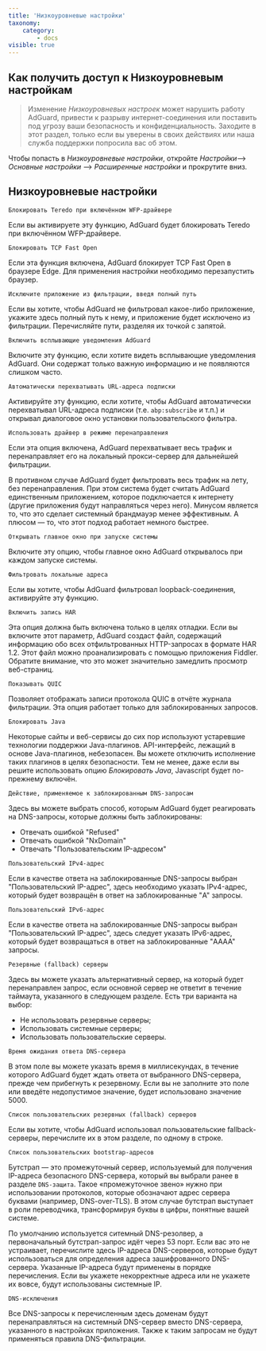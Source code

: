 ```yaml
---
title: 'Низкоуровневые настройки'
taxonomy:
    category:
        - docs
visible: true
---
```


## Как получить доступ к Низкоуровневым настройкам

> Изменение *Низкоуровневых настроек* может нарушить работу AdGuard, привести к разрыву интернет-соединения или поставить под угрозу ваши безопасность и конфиденциальность. Заходите в этот раздел, только если вы уверены в своих действиях или наша служба поддержки попросила вас об этом.

Чтобы попасть в *Низкоуровневые настройки*, откройте *Настройки*—-> *Основные настройки* —> *Расширенные настройки* и прокрутите вниз. 

## Низкоуровневые настройки

`Блокировать Teredo при включённом WFP-драйвере`

Если вы активируете эту функцию, AdGuard будет блокировать Teredo при включённом WFP-драйвере. 

`Блокировать TCP Fast Open`

Если эта функция включена, AdGuard блокирует TCP Fast Open в браузере Edge. Для применения настройки необходимо перезапустить браузер. 

`Исключите приложение из фильтрации, введя полный путь`

Если вы хотите, чтобы AdGuard не фильтровал какое-либо приложение, укажите здесь полный путь к нему, и приложение будет исключено из фильтрации. Перечисляйте пути, разделяя их точкой с запятой. 

`Включить всплывающие уведомления AdGuard` 

Включите эту функцию, если хотите видеть всплывающие уведомления AdGuard. Они содержат только важную информацию и не появляются слишком часто. 

`Автоматически перехватывать URL-адреса подписки` 

Активируйте эту функцию, если хотите, чтобы AdGuard автоматически перехватывал URL-адреса подписки (т.е. `abp:subscribe` и т.п.) и открывал диалоговое окно установки пользовательского фильтра.
 
`Использовать драйвер в режиме перенаправления`

Если эта опция включена, AdGuard перехватывает весь трафик и перенаправляет его на локальный прокси-сервер для дальнейшей фильтрации. 

В противном случае AdGuard будет фильтровать весь трафик на лету, без перенаправления. При этом система будет считать AdGuard единственным приложением, которое подключается к интернету (другие приложения будут направляться через него). Минусом является то, что это сделает системный брандмауэр менее эффективным. А плюсом — то, что этот подход работает немного быстрее.

`Открывать главное окно при запуске системы`

Включите эту опцию, чтобы главное окно AdGuard открывалось при каждом запуске системы. 

`Фильтровать локальные адреса`

Если вы хотите, чтобы AdGuard фильтровал loopback-соединения, активируйте эту функцию. 

`Включить запись HAR`

Эта опция должна быть включена только в целях отладки. Если вы включите этот параметр, AdGuard создаст файл, содержащий информацию обо всех отфильтрованных HTTP-запросах в формате HAR 1.2. Этот файл можно проанализировать с помощью приложения Fiddler. Обратите внимание, что это может значительно замедлить просмотр веб-страниц.

`Показывать QUIC`

Позволяет отображать записи протокола QUIC в отчёте журнала фильтрации. Эта опция работает только для заблокированных запросов. 

`Блокировать Java`

Некоторые сайты и веб-сервисы до сих пор используют устаревшие технологии поддержки Java-плагинов. API-интерфейс, лежащий в основе Java-плагинов, небезопасен. Вы можете отключить исполнение таких плагинов в целях безопасности. Тем не менее, даже если вы решите использовать опцию *Блокировать Java*, Javascript будет по-прежнему включён. 

`Действие, применяемое к заблокированным DNS-запросам`

Здесь вы можете выбрать способ, которым AdGuard будет реагировать на DNS-запросы, которые должны быть заблокированы:

* Отвечать ошибкой "Refused"  
* Отвечать ошибкой "NxDomain"
* Отвечать "Пользовательским IP-адресом"

`Пользовательский IPv4-адрес`

Если в качестве ответа на заблокированные DNS-запросы выбран "Пользовательский IP-адрес", здесь необходимо указать IPv4-адрес, который будет возвращён в ответ на заблокированные "A" запросы. 

`Пользовательский IPv6-адрес`

Если в качестве ответа на заблокированные DNS-запросы выбран "Пользовательский IP-адрес", здесь следует указать IPv6-адрес, который будет возвращаться в ответ на заблокированные  "AAAA" запросы. 

`Резервные (fallback) серверы`

Здесь вы можете указать альтернативный сервер, на который будет перенаправлен запрос, если основной сервер не ответит в течение таймаута, указанного в следующем разделе. Есть три варианта на выбор: 

* Не использовать резервные серверы;
* Использовать системные серверы;
* Использовать пользовательские серверы.

`Время ожидания ответа DNS-сервера`

В этом поле вы можете указать время в миллисекундах, в течение которого AdGuard будет ждать ответа от выбранного DNS-сервера, прежде чем прибегнуть к резервному. Если вы не заполните это поле или введёте недопустимое значение, будет использовано значение 5000. 

`Список пользовательских резервных (fallback) серверов` 

Если вы хотите, чтобы AdGuard использовал пользовательские fallback-серверы, перечислите их в этом разделе, по одному в строке. 

`Список пользовательских bootstrap-адресов`

Бутстрап — это промежуточный сервер, используемый для получения IP-адреса безопасного DNS-сервера, который вы выбрали ранее в разделе `DNS-защита`. Такое «промежуточное звено» нужно при использовании протоколов, которые обозначают адрес сервера буквами (например, DNS-over-TLS). В этом случае бутстрап выступает в роли переводчика, трансформируя буквы в цифры, понятные вашей системе. 

По умолчанию используется ситемный DNS-резолвер, а первоначальный бутстрап-запрос идёт через 53 порт. Если вас это не устраивает, перечислите здесь IP-адреса DNS-серверов, которые будут использоваться для определения адреса зашифрованного DNS-сервера. Указанные IP-адреса будут применены в порядке перечисления. Если вы укажете некорректные адреса или не укажете их вовсе, будут использованы системные IP. 

`DNS-исключения` 

Все DNS-запросы к перечисленным здесь доменам будут перенаправляться на системный DNS-сервер вместо DNS-сервера, указанного в настройках приложения. Также к таким запросам не будут применяться правила DNS-фильтрации. 

 
 
 
 
 
 
 
 
 
 
 

